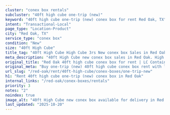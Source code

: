 ```yaml
---
cluster: "conex box rentals"
subcluster: "40ft high cube one-trip (new)"
keyword: "40ft high cube one-trip (new) conex box for rent Red Oak, TX"
intent: "Transactional-Local"
page_type: "Location-Product"
city: "Red Oak, TX"
service_type: "conex box"
condition: "New"
size: "40ft High Cube"
title_tag: "40ft High Cube High Cube 3rs New conex box Sales in Red Oak | LC Container"
meta_description: "40ft High Cube new conex box sales in Red Oak. High cube containers with extra height. Fast delivery, competitive pricing. Serving conex boxes area. Quote ID: 1GS. Call (214) 524-4168 for your free quote today."
original_title: "Red Oak 40ft high cube conex box for rent | LC Container"
original_meta: "Buy one-trip (new) 40ft high cube conex box rent with local delivery in Red Oak, TX. LC Container — local Since 2003. Request a fast quote today."
url_slug: "/red-oak/rent/40ft-high-cube/conex-boxes/one-trip-new"
h1: "Rent 40ft high cube one-trip (new) conex box in Red Oak"
internal_links: "/red-oak/conex-boxes/rentals"
priority: 3
notes: "2"
noindex: true
image_alt: "40ft High Cube new conex box available for delivery in Red Oak"
last_updated: "2025-10-20"
---
```


<!-- TODO: Add unique city/inventory copy, images, and internal links here. -->
